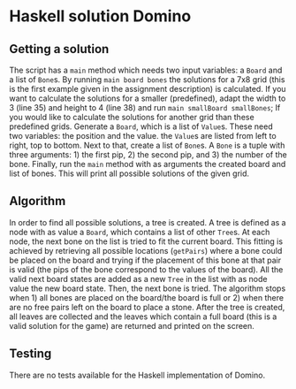 # Haskell solution Domino

## Getting a solution
The script has a `main` method which needs two input variables: a `Board` and a list of `Bone`s. By running `main board bones` the solutions for a 7x8 grid (this is the first example given in the assignment description) is calculated. If you want to calculate the solutions for a smaller (predefined), adapt the width to 3 (line 35) and height to 4 (line 38) and run `main smallBoard smallBones`;
If you would like to calculate the solutions for another grid than these predefined grids. Generate a `Board`, which is a list of `Value`s. These need two variables: the position and the value. the `Value`s are listed from left to right, top to bottom. Next to that, create a list of `Bone`s. A `Bone` is a tuple with three arguments: 1) the first pip, 2) the second pip, and 3) the number of the bone. Finally, run the `main` method with as arguments the created board and list of bones. This will print all possible solutions of the given grid.

## Algorithm
In order to find all possible solutions, a tree is created. A tree is defined as a node with as value a `Board`, which contains a list of other `Tree`s. At each node, the next bone on the list is tried to fit the current board. This fitting is achieved by retrieving all possible locations (`getPairs`) where a bone could be placed on the board and trying if the placement of this bone at that pair is valid (the pips of the bone correspond to the values of the board). All the valid next board states are added as a new `Tree` in the list with as node value the new board state. Then, the next bone is tried. The algorithm stops when 1) all bones are placed on the board/the board is full or 2) when there are no free pairs left on the board to place a stone.
After the tree is created, all leaves are collected and the leaves which contain a full board (this is a valid solution for the game) are returned and printed on the screen.

## Testing
There are no tests available for the Haskell implementation of Domino.
